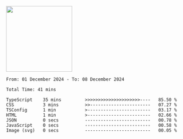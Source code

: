 <img height="180em" src="https://github-readme-stats-eight-theta.vercel.app/api?username=bkundev&show_icons=true&theme=radical&include_all_commits=true&count_private=true"/>
<!--START_SECTION:waka-->

```all_time
From: 01 December 2024 - To: 08 December 2024

Total Time: 41 mins

TypeScript    35 mins         >>>>>>>>>>>>>>>>>>>>>----   85.50 %
CSS           3 mins          >>-----------------------   07.27 %
TSConfig      1 min           >------------------------   03.17 %
HTML          1 min           >------------------------   02.66 %
JSON          0 secs          -------------------------   00.78 %
JavaScript    0 secs          -------------------------   00.58 %
Image (svg)   0 secs          -------------------------   00.05 %
```

<!--END_SECTION:waka-->